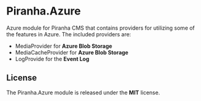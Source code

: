 # Piranha.Azure

Azure module for Piranha CMS that contains providers for utilizing some of the features in Azure. The included providers are:

* MediaProvider for **Azure Blob Storage**
* MediaCacheProvider for **Azure Blob Storage**
* LogProvide for the **Event Log**

## License

The Piranha.Azure module is released under the **MIT** license. 
